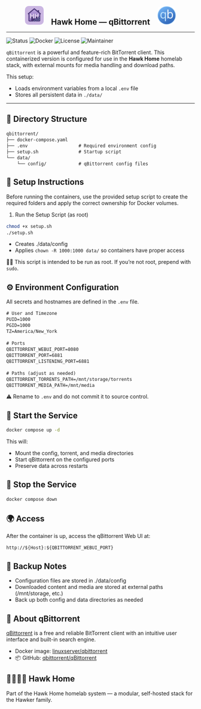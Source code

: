 <p align="center">
  <img src="../../../assets/img/hhlogo.png" alt="Hawk Home Logo" width="50" style="border-radius: 10px;" />
  &nbsp;&nbsp;&nbsp;
  <strong style="font-size: 1.5em;">Hawk Home — qBittorrent</strong>
  &nbsp;&nbsp;&nbsp;
  <img src="../../../assets/img/qbittorrent-logo.png" alt="qBittorrent Logo" width="50" style="border-radius: 12px;" />
</p>

---

![Status](https://img.shields.io/badge/status-active-success?style=flat-square)
![Docker](https://img.shields.io/badge/docker-ready-blue?style=flat-square)
![License](https://img.shields.io/badge/license-private-lightgrey?style=flat-square)
![Maintainer](https://img.shields.io/badge/maintainer-HawkerFamily-purple?style=flat-square)

`qBittorrent` is a powerful and feature-rich BitTorrent client. This containerized version is configured for use in the **Hawk Home** homelab stack, with external mounts for media handling and download paths.

This setup:
- Loads environment variables from a local `.env` file
- Stores all persistent data in `./data/`

---

## 📁 Directory Structure

```plaintext
qbittorrent/
├── docker-compose.yaml
├── .env                   # Required environment config
├── setup.sh               # Startup script
└── data/
    └── config/            # qBittorrent config files
```

## 🔧 Setup Instructions

Before running the containers, use the provided setup script to create the required folders and apply the correct ownership for Docker volumes.

1. Run the Setup Script (as root)

```bash
chmod +x setup.sh
./setup.sh
```
- Creates ./data/config
- Applies `chown -R 1000:1000 data/` so containers have proper access

🧑‍💻 This script is intended to be run as root. If you’re not root, prepend with `sudo`.

## ⚙️ Environment Configuration

All secrets and hostnames are defined in the `.env` file.

```env
# User and Timezone
PUID=1000
PGID=1000
TZ=America/New_York

# Ports
QBITTORRENT_WEBUI_PORT=8080
QBITTORRENT_PORT=6881
QBITTORRENT_LISTENING_PORT=6881

# Paths (adjust as needed)
QBITTORRENT_TORRENTS_PATH=/mnt/storage/torrents
QBITTORRENT_MEDIA_PATH=/mnt/media
```

⚠️ Rename to `.env` and do not commit it to source control.

## 🚀 Start the Service

```bash
docker compose up -d
```
This will:
- Mount the config, torrent, and media directories
- Start qBittorrent on the configured ports
- Preserve data across restarts

## 🛑 Stop the Service
```bash
docker compose down
```

## 🌍 Access

After the container is up, access the qBittorrent Web UI at:

```plaintext
http://${Host}:${QBITTORRENT_WEBUI_PORT}
```

## 🔄 Backup Notes
- Configuration files are stored in ./data/config
- Downloaded content and media are stored at external paths (/mnt/storage, etc.)
- Back up both config and data directories as needed

## 🧠 About qBittorrent

[qBittorrent](https://www.qbittorrent.org/) is a free and reliable BitTorrent client with an intuitive user interface and built-in search engine.

- Docker image: [linuxserver/qbittorrent](https://hub.docker.com/r/linuxserver/qbittorrent)
- 📦 GitHub: [qbittorrent/qBittorrent](https://github.com/qbittorrent/qBittorrent)

## 👨‍👩‍👧‍👦 Hawk Home

Part of the Hawk Home homelab system — a modular, self-hosted stack for the Hawker family.